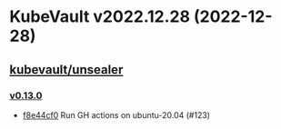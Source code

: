 # KubeVault v2022.12.28 (2022-12-28)


## [kubevault/unsealer](https://github.com/kubevault/unsealer)

### [v0.13.0](https://github.com/kubevault/unsealer/releases/tag/v0.13.0)

- [f8e44cf0](https://github.com/kubevault/unsealer/commit/f8e44cf0) Run GH actions on ubuntu-20.04 (#123)



